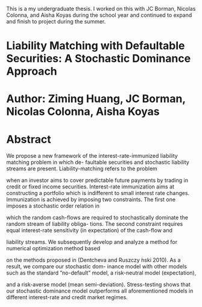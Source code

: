 This is a my undergraduate thesis. I worked on this with JC Borman, Nicolas Colonna, and Aisha Koyas during the school year and continued to expand and finish to project during the summer. 

# Liability Matching with Defaultable Securities: A Stochastic Dominance Approach

# Author: Ziming Huang, JC Borman, Nicolas Colonna, Aisha Koyas

# Abstract

We propose a new framework of the interest-rate-immunized liability matching problem in which de-
faultable securities and stochastic liability streams are present. Liability-matching refers to the problem

when an investor aims to cover predictable future payments by trading in credit or fixed income securities.
Interest-rate immunization aims at constructing a portfolio which is indifferent to small interest rate changes.
Immunization is achieved by imposing two constraints. The first one imposes a stochastic order relation in

which the random cash-flows are required to stochastically dominate the random stream of liability obliga-
tions. The second constraint requires equal interest-rate sensitivity (in expectation) of the cash-flow and

liability streams. We subsequently develop and analyze a method for numerical optimization method based

on the methods proposed in (Dentcheva and Ruszczy ́nski 2010). As a result, we compare our stochastic dom-
inance model with other models such as the standard ”no-default” model, a risk-neutral model (expectation),

and a risk-averse model (mean semi-deviation). Stress-testing shows that our stochastic dominance model
outperforms all aforementioned models in different interest-rate and credit market regimes.
